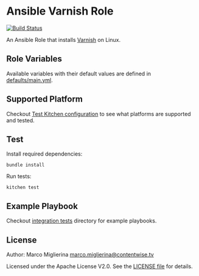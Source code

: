 # Ansible Varnish Role
[![Build Status](https://travis-ci.org/ContentWise/ansible-varnish.svg?branch=master)](https://travis-ci.org/ContentWise/ansible-varnish)

An Ansible Role that installs [Varnish](https://varnish-cache.org) on Linux.

## Role Variables

Available variables with their default values are defined in [defaults/main.yml](defaults/main.yml).

## Supported Platform

Checkout [Test Kitchen configuration](.kitchen.yml) to see what platforms are supported and tested.

## Test

Install required dependencies:

	bundle install

Run tests:

	kitchen test

## Example Playbook

Checkout [integration tests](test/integration) directory for example playbooks.

## License

Author: Marco Miglierina <marco.miglierina@contentwise.tv>

Licensed under the Apache License V2.0. See the [LICENSE file](LICENSE) for details.
